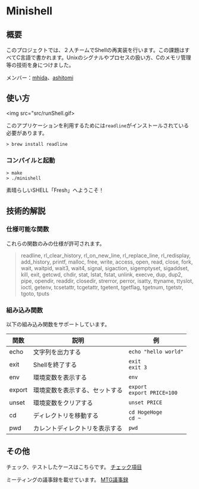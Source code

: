 # Minishell

## 概要

このプロジェクトでは、２人チームでShellの再実装を行います。この課題はすべてC言語で書かれます。Unixのシグナルやプロセスの扱い方、Cのメモリ管理等の技術を身につけました。

メンバー：[mhida](https://github.com/mhidaa)、[ashitomi](http://github.com/ayato-shitomi)

## 使い方

<img src="src/runShell.gif>

このアプリケーションを利用するためには`readline`がインストールされている必要があります。

```
> brew install readline
```

### コンパイルと起動

```shell
> make
> ./minishell
```

素晴らしいSHELL「Fresh」へようこそ！

## 技術的解説

### 仕様可能な関数

これらの関数のみの仕様が許可されます。

> readline, rl_clear_history, rl_on_new_line, rl_replace_line, rl_redisplay, add_history, printf, malloc, free, write, access, open, read, close, fork, wait, waitpid, wait3, wait4, signal, sigaction, sigemptyset, sigaddset, kill, exit, getcwd, chdir, stat, lstat, fstat, unlink, execve, dup, dup2, pipe, opendir, readdir, closedir, strerror, perror, isatty, ttyname, ttyslot, ioctl, getenv, tcsetattr, tcgetattr, tgetent, tgetflag, tgetnum, tgetstr, tgoto, tputs

### 組み込み関数

以下の組み込み関数をサポートしています。

|関数|説明|例|
|---|---|---|
|echo|文字列を出力する|`echo "hello world"`|
|exit|Shellを終了する|`exit`<br>`exit 3`|
|env|環境変数を表示する|`env`|
|export|環境変数を表示する、セットする|`export`<br>`export PRICE=100`|
|unset|環境変数をクリアする|`unset PRICE`|
|cd|ディレクトリを移動する|`cd HogeHoge`<br>`cd ~`|
|pwd|カレントディレクトリを表示する|`pwd`|

## その他

チェック、テストしたケースはこちらです。
[チェック項目](./readme/scale.md)

ミーティングの議事録を載せています。
[MTG議事録](./readme/mtg.md)
